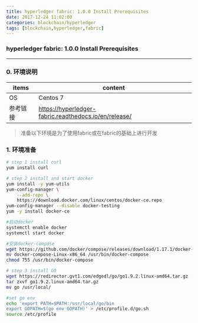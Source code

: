 ```yaml
---
title: hyperledger fabric: 1.0.0 Install Prerequisites
date: 2017-12-24 11:02:00
categories: blockchain/hyperledger
tags: [blockchain,hyperledger,fabric]
---
```

### hyperledger fabric: 1.0.0 Install Prerequisites

---

### 0. 环境说明
items|content
---|---
OS|Centos 7
参考链接|https://hyperledger-fabric.readthedocs.io/en/release/

> 准备以下环境是为了使用fabric或在fabric的基础上进行开发

### 1. 环境准备
``` bash
# step 1 install curl
yum install curl

# step 2 install and start docker
yum install -y yum-utils
yum-config-manager \
    --add-repo \
    https://download.docker.com/linux/centos/docker-ce.repo
yum-config-manager --disable docker-testing
yum -y install docker-ce

#启动docker
systemctl enable docker
systemctl start docker

#安装docker-compose
wget https://github.com/docker/compose/releases/download/1.17.1/docker-compose-Linux-x86_64
mv docker-compose-Linux-x86_64 /usr/bin/docker-compose
chmod 755 /usr/bin/docker-compose

# step 3 install GO
wget https://redirector.gvt1.com/edgedl/go/go1.9.2.linux-amd64.tar.gz
tar zxvf go1.9.2.linux-amd64.tar.gz
mv go /usr/local/

#set go env
echo 'export PATH=$PATH:/usr/local/go/bin
export GOPATH=$(go env GOPATH)' > /etc/profile.d/go.sh
source /etc/profile
```
